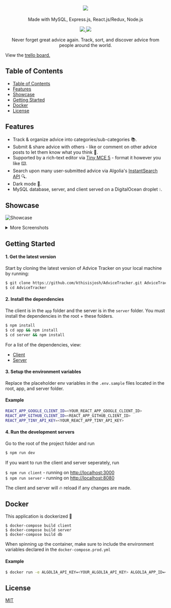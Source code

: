<h1 align="center">
<img src="https://github.com/kthisisjosh/readme-assets/blob/master/advicetracker/AdviceLogo.png"/>
</h1>
<p align="center">
Made with MySQL, Express.js, React.js/Redux, Node.js
</p>
<p align="center">
  <a href="https://travis-ci.org/kthisisjosh/AdviceTracker">
    <img src="https://travis-ci.org/kthisisjosh/AdviceTracker.svg?branch=master" />
  </a>
  <a href="https://coveralls.io/github/kthisisjosh/AdviceTracker?branch=master">
    <img src="https://coveralls.io/repos/github/kthisisjosh/AdviceTracker/badge.svg?branch=master" />
  </a>
</p>
  
<p align="center">
  Never forget great advice again. Track, sort, and discover advice from people around the world.
</p>

View the [trello board.](https://trello.com/b/tDeajdxb)

## Table of Contents
- [Table of Contents](#table-of-contents)
- [Features](#features)
- [Showcase](#showcase)
- [Getting Started](#getting-started)
- [Docker](#docker)
- [License](#license)

## Features
- Track & organize advice into categories/sub-categories 📚.
- Submit & share advice with others - like or comment on other advice posts to let them know what you think 🔗.
- Supported by a rich-text editor via [Tiny MCE 5](https://www.tiny.cloud/features) - format it however you like ⌨️.
- Search upon many user-submitted advice via Algolia's [InstantSearch API](https://www.algolia.com/products/instantsearch/) 🔍.
- Dark mode 🌙.
- MySQL database, server, and client served on a DigitalOcean droplet 💧.

## Showcase

![Showcase](https://github.com/kthisisjosh/readme-assets/blob/master/advicetracker/Showcase.gif)

<details>
  <summary>More Screenshots</summary>
  
  Dashboard Page
  <img src="https://github.com/kthisisjosh/readme-assets/blob/master/advicetracker/Dashboard.JPG"/>
  
  Category Page
  <img src="https://github.com/kthisisjosh/readme-assets/blob/master/advicetracker/Category.JPG"/>
  
  Browse Page
  <img src="https://github.com/kthisisjosh/readme-assets/blob/master/advicetracker/Browse.JPG"/>
  
  Profile Page
  <img src="https://github.com/kthisisjosh/readme-assets/blob/master/advicetracker/Profile.JPG"/>
</details>

## Getting Started

#### 1. Get the latest version

Start by cloning the latest version of Advice Tracker on your local machine by running:

```sh
$ git clone https://github.com/kthisisjosh/AdviceTracker.git AdviceTracker
$ cd AdviceTracker
```

#### 2. Install the dependencies

The client is in the `app` folder and the server is in the `server` folder. You must install the dependencies in the root + these folders.

```sh
$ npm install
$ cd app && npm install
$ cd server && npm install
```

For a list of the dependencies, view:

- [Client](https://github.com/kthisisjosh/AdviceTracker/blob/master/app/README.md)
- [Server](https://github.com/kthisisjosh/AdviceTracker/blob/master/server/README.md)

#### 3. Setup the environment variables

Replace the placeholder env variables in the `.env.sample` files located in the root, app, and server folder.

#### Example
```sh
REACT_APP_GOOGLE_CLIENT_ID=<YOUR_REACT_APP_GOOGLE_CLIENT_ID>
REACT_APP_GITHUB_CLIENT_ID=<REACT_APP_GITHUB_CLIENT_ID>
REACT_APP_TINY_API_KEY=<YOUR_REACT_APP_TINY_API_KEY>
```

#### 4. Run the development servers

Go to the root of the project folder and run

```sh
$ npm run dev
```

If you want to run the client and server seperately, run

`$ npm run client` - running on [http://localhost:3000](http://localhost:3000) <br/>
`$ npm run server` - running on [http://localhost:8080](http://localhost:8080) <br/>

The client and server will 🔥 reload if any changes are made.

## Docker

This application is dockerized 🐳

`$ docker-compose build client` <br/>
`$ docker-compose build server` <br/>
`$ docker-compose build db` <br/>

When spinning up the container, make sure to include the environment variables declared in the `docker-compose.prod.yml`

#### Example

```sh
$ docker run -e ALGOLIA_API_KEY=<YOUR_ALGOLIA_API_KEY> ALGOLIA_APP_ID=<YOUR_ALGOLIA_APP_ID> -d <container>
```

## License
[MIT](https://github.com/kthisisjosh/AdviceTracker/blob/master/LICENSE)
